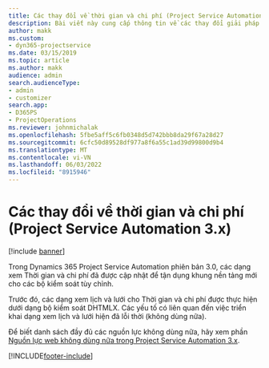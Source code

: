 ```yaml
---
title: Các thay đổi về thời gian và chi phí (Project Service Automation 3.x)
description: Bài viết này cung cấp thông tin về các thay đổi giải pháp cho Thời gian và Chi phí.
author: makk
ms.custom:
- dyn365-projectservice
ms.date: 03/15/2019
ms.topic: article
ms.author: makk
audience: admin
search.audienceType:
- admin
- customizer
search.app:
- D365PS
- ProjectOperations
ms.reviewer: johnmichalak
ms.openlocfilehash: 5fbe5aff5c6fb0348d5d742bbb8da29f67a28d27
ms.sourcegitcommit: 6cfc50d89528df977a8f6a55c1ad39d99800d9b4
ms.translationtype: MT
ms.contentlocale: vi-VN
ms.lasthandoff: 06/03/2022
ms.locfileid: "8915946"
---
```

# <a name="time-and-expense-changes-project-service-automation-3x"></a>Các thay đổi về thời gian và chi phí (Project Service Automation 3.x)

[!include [banner](../../includes/psa-now-project-operations.md)]

Trong Dynamics 365 Project Service Automation phiên bản 3.0, các dạng xem Thời gian và chi phí đã được cập nhật để tận dụng khung nền tảng mới cho các bộ kiểm soát tùy chỉnh.

Trước đó, các dạng xem lịch và lưới cho Thời gian và chi phí được thực hiện dưới dạng bộ kiểm soát DHTMLX. Các yếu tố có liên quan đến việc triển khai dạng xem lịch và lưới hiện đã lỗi thời (không dùng nữa).

Để biết danh sách đầy đủ các nguồn lực không dùng nữa, hãy xem phần [Nguồn lực web không dùng nữa trong Project Service Automation 3.x](web-resources-deprecated-v3.x.md).


[!INCLUDE[footer-include](../../includes/footer-banner.md)]
